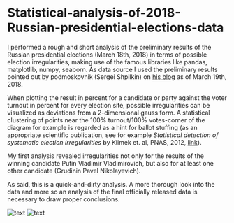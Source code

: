 # Statistical-analysis-of-2018-Russian-presidential-elections-data

I performed a rough and short analysis of the preliminary results of the Russian presidential elections (March 18th, 2018) in terms of possible election irregularities, making use of the famous libraries like pandas, matplotlib, numpy, seaborn. As data source I used the preliminary results pointed out by podmoskovnik (Sergei Shpilkin) on [his blog](https://translate.google.com/translate?hl=en&sl=ru&tl=en&u=https%3A%2F%2Fpodmoskovnik.livejournal.com%2F178700.html%23comments) as of March 19th, 2018.

When plotting the result in percent for a candidate or party against the voter turnout in percent for every election site, possible irregularities can be visualized as deviations from a 2-dimensional gauss form. A statistical clustering of points near the 100% turnout/100% votes-corner of the diagram for example is regarded as a hint for ballot stuffing (as an appropriate scientific publication, see for example *Statistical detection of systematic election irregularities* by Klimek et. al, PNAS, 2012, [link](http://www.pnas.org/content/109/41/16469)).

My first analysis revealed irregularities not only for the results of the winning candidate Putin Vladimir Vladimirovich, but also for at least one other candidate (Grudinin Pavel Nikolayevich).

As said, this is a quick-and-dirty analysis. A more thorough look into the data and more so an analysis of the final officially released data is necessary to draw proper conclusions.

![text](../img/putin_vs_turnout.png) ![text](../img/grudinin_vs_turnout.png)